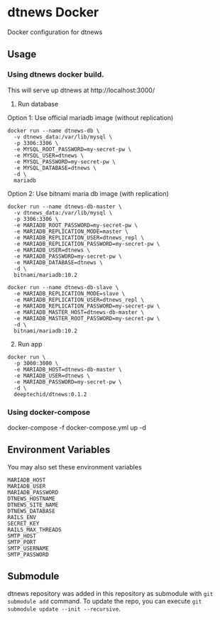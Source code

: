 # dtnews Docker

Docker configuration for dtnews

## Usage

### Using dtnews docker build.

This will serve up dtnews at http://localhost:3000/

1. Run database

Option 1: Use official mariadb image (without replication)

```
docker run --name dtnews-db \
  -v dtnews_data:/var/lib/mysql \
  -p 3306:3306 \
  -e MYSQL_ROOT_PASSWORD=my-secret-pw \
  -e MYSQL_USER=dtnews \
  -e MYSQL_PASSWORD=my-secret-pw \
  -e MYSQL_DATABASE=dtnews \
  -d \
  mariadb
```
Option 2: Use bitnami maria db image (with replication)

```
docker run --name dtnews-db-master \
  -v dtnews_data:/var/lib/mysql \
  -p 3306:3306 \
  -e MARIADB_ROOT_PASSWORD=my-secret-pw \
  -e MARIADB_REPLICATION_MODE=master \
  -e MARIADB_REPLICATION_USER=dtnews_repl \
  -e MARIADB_REPLICATION_PASSWORD=my-secret-pw \
  -e MARIADB_USER=dtnews \
  -e MARIADB_PASSWORD=my-secret-pw \
  -e MARIADB_DATABASE=dtnews \
  -d \
  bitnami/mariadb:10.2

docker run --name dtnews-db-slave \
  -e MARIADB_REPLICATION_MODE=slave \
  -e MARIADB_REPLICATION_USER=dtnews_repl \
  -e MARIADB_REPLICATION_PASSWORD=my-secret-pw \
  -e MARIADB_MASTER_HOST=dtnews-db-master \
  -e MARIADB_MASTER_ROOT_PASSWORD=my-secret-pw \
  -d \
  bitnami/mariadb:10.2
```

2. Run app

```
docker run \
  -p 3000:3000 \
  -e MARIADB_HOST=dtnews-db-master \
  -e MARIADB_USER=dtnews \
  -e MARIADB_PASSWORD=my-secret-pw \
  -d \
  deeptechid/dtnews:0.1.2
```

### Using docker-compose

docker-compose -f docker-compose.yml up -d

## Environment Variables

You may also set these environment variables

```
MARIADB_HOST
MARIADB_USER
MARIADB_PASSWORD
DTNEWS_HOSTNAME
DTNEWS_SITE_NAME
DTNEWS_DATABASE
RAILS_ENV
SECRET_KEY
RAILS_MAX_THREADS
SMTP_HOST
SMTP_PORT
SMTP_USERNAME
SMTP_PASSWORD
```

## Submodule

dtnews repository was added in this repository as submodule with `git submodule add` command. To
update the repo, you can execute `git submodule update --init --recursive`.
